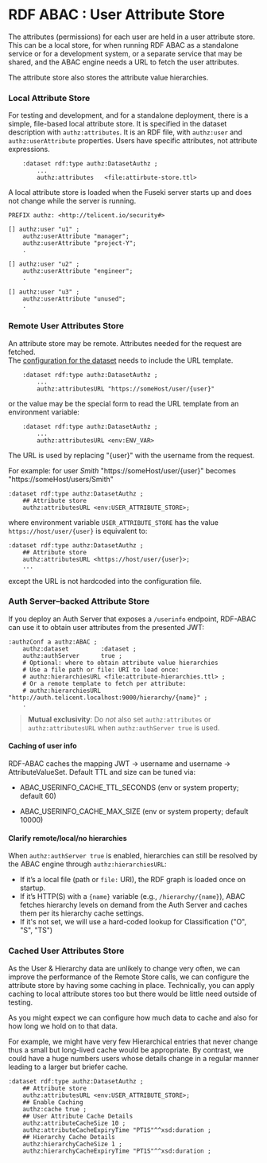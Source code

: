 # RDF ABAC : User Attribute Store

The attributes (permissions) for each user are held in a user attribute store.
This can be a local store, for when running RDF ABAC as a standalone service or
for a development system,
or a separate service that may be shared, and the ABAC engine needs a URL to
fetch the user attributes.

The attribute store also stores the attribute value hierarchies.

### Local Attribute Store

For testing and development, and for a standalone deployment, there is a simple,
file-based local attribute store. It is specified in the dataset description with
`authz:attributes`. It is an RDF file, with `authz:user` and `authz:userAttribute`
properties. Users have specific attributes, not attribute expressions.

```
    :dataset rdf:type authz:DatasetAuthz ;
        ...
        authz:attributes   <file:attirbute-store.ttl>
```

A local attribute store is loaded when the Fuseki server starts up and 
does not change while the server is running.

```
PREFIX authz: <http://telicent.io/security#>

[] authz:user "u1" ;
    authz:userAttribute "manager";
    authz:userAttribute "project-Y";
    .
    
[] authz:user "u2" ;
    authz:userAttribute "engineer";
    .

[] authz:user "u3" ;
    authz:userAttribute "unused";
    .
```

### Remote User Attributes Store

An attribute store may be remote. Attributes needed for the request are fetched.  
The [configuration for the dataset](abac-fuseki.md#dataset-configuration) needs to include the URL template.

```
    :dataset rdf:type authz:DatasetAuthz ;
        ...
        authz:attributesURL "https://someHost/user/{user}"
```

or the value may be the special form to read the URL template from an environment variable:

```
    :dataset rdf:type authz:DatasetAuthz ;
        ...
        authz:attributesURL <env:ENV_VAR>
```

The URL is used by replacing "{user}" with the username from the request.

For example: for user _Smith_ "https://someHost/user/{user}" becomes "https://someHost/users/Smith"

```
:dataset rdf:type authz:DatasetAuthz ;
    ## Attribute store
    authz:attributesURL <env:USER_ATTRIBUTE_STORE>;
```
where environment variable `USER_ATTRIBUTE_STORE` has the value
`https://host/user/{user}` is equivalent to:
```
:dataset rdf:type authz:DatasetAuthz ;
    ## Attribute store
    authz:attributesURL <https://host/user/{user}>;
    ...
```
except the URL is not hardcoded into the configuration file.

### Auth Server–backed Attribute Store

If you deploy an Auth Server that exposes a `/userinfo` endpoint, RDF-ABAC can use it
to obtain user attributes from the presented JWT:

```turtle
:authzConf a authz:ABAC ;
    authz:dataset         :dataset ;
    authz:authServer      true ;
    # Optional: where to obtain attribute value hierarchies
    # Use a file path or file: URI to load once:
    # authz:hierarchiesURL <file:attribute-hierarchies.ttl> ;
    # Or a remote template to fetch per attribute:
    # authz:hierarchiesURL "http://auth.telicent.localhost:9000/hierarchy/{name}" ;
    .
```

> **Mutual exclusivity**: Do *not* also set `authz:attributes` or `authz:attributesURL` when `authz:authServer true` is used.


#### Caching of user info

RDF-ABAC caches the mapping JWT -> username and username -> AttributeValueSet.
Default TTL and size can be tuned via:

- ABAC_USERINFO_CACHE_TTL_SECONDS (env or system property; default 60)

- ABAC_USERINFO_CACHE_MAX_SIZE (env or system property; default 10000)


#### Clarify remote/local/no hierarchies

When `authz:authServer true` is enabled, hierarchies can still be resolved by the ABAC
engine through `authz:hierarchiesURL`:

- If it’s a local file (path or `file:` URI), the RDF graph is loaded once on startup.
- If it’s HTTP(S) with a `{name}` variable (e.g., `/hierarchy/{name}`), ABAC fetches
  hierarchy levels on demand from the Auth Server and caches them per its hierarchy cache settings.
- If it's not set, we will use a hard-coded lookup for Classification ("O", "S", "TS")


### Cached User Attributes Store
As the User & Hierarchy data are unlikely to change very often, we can improve the performance of the Remote Store calls, we can configure the 
attribute store by having some caching in place. Technically, you can apply caching to local attribute stores too but there would be little need outside of testing.

As you might expect we can configure how much data to cache and also for how long we hold on to that data.

For example, we might have very few Hierarchical entries that never change thus a small but long-lived cache would 
be appropriate. By contrast, we could have a huge numbers users whose details change in a regular manner leading to 
a larger but briefer cache.

```
:dataset rdf:type authz:DatasetAuthz ;
    ## Attribute store
    authz:attributesURL <env:USER_ATTRIBUTE_STORE>;
    ## Enable Caching
    authz:cache true ;
    ## User Attribute Cache Details
    authz:attributeCacheSize 10 ;
    authz:attributeCacheExpiryTime "PT1S"^^xsd:duration ;
    ## Hierarchy Cache Details
    authz:hierarchyCacheSize 1 ;
    authz:hierarchyCacheExpiryTime "PT1S"^^xsd:duration ;
    
```


